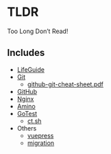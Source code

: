 # TLDR
Too Long Don’t Read!

## Includes 

* [LifeGuide](lifeguide.md)
* [Git](git.md)
  * [github-git-cheat-sheet.pdf](sheets/github-git-cheat-sheet.pdf)
* [GitHub](github.md)
* [Nginx](nginx.md)
* [Amino](amino.md)
* [GoTest](gotest.md)
  * [ct.sh](scripts/ct.sh)
* Others
  * [vuepress](vuepress.md) 
  * [migration](githubmove.md)

